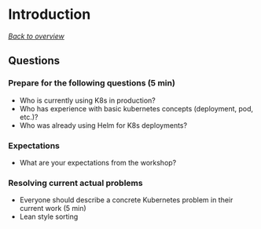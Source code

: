 # Introduction

[_Back to overview_](README.md)

## Questions

### Prepare for the following questions (5 min)

- Who is currently using K8s in production?
- Who has experience with basic kubernetes concepts (deployment, pod, etc.)?
- Who was already using Helm for K8s deployments?

### Expectations

- What are your expectations from the workshop?

### Resolving current actual problems

- Everyone should describe a concrete Kubernetes problem in their current work (5 min)
- Lean style sorting
